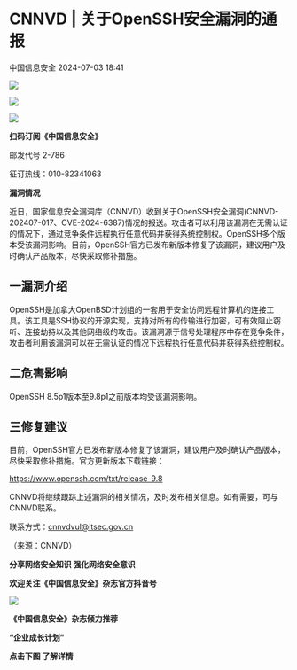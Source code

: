#  CNNVD | 关于OpenSSH安全漏洞的通报   
 中国信息安全   2024-07-03 18:41  
  
![](https://mmbiz.qpic.cn/sz_mmbiz_gif/1brjUjbpg5wCKFntVibTsmfnGHWYwhZnebWmPLEEJZ4ib8z7icPTKIFibd806bhekHLLe4ickOX6nssakpCuV25J05Q/640?wx_fmt=gif&from=appmsg "")  
  
![](https://mmbiz.qpic.cn/sz_mmbiz_png/1brjUjbpg5wCKFntVibTsmfnGHWYwhZneehCQbg0wz6hiboibYzVyAJ0QFh3eeVfUz52nzM18xict6UEZMXI1GyvrA/640?wx_fmt=png&from=appmsg "")  
  
![](https://mmbiz.qpic.cn/sz_mmbiz_gif/1brjUjbpg5wCKFntVibTsmfnGHWYwhZnebWmPLEEJZ4ib8z7icPTKIFibd806bhekHLLe4ickOX6nssakpCuV25J05Q/640?wx_fmt=gif&from=appmsg "")  
  
**扫码订阅《中国信息安全》**  
  
  
邮发代号 2-786  
  
征订热线：010-82341063  
  
  
  
  
  
**漏洞情况**  
  
近日，国家信息安全漏洞库（CNNVD）收到关于OpenSSH安全漏洞(CNNVD-202407-017、CVE-2024-6387)情况的报送。攻击者可以利用该漏洞在无需认证的情况下，通过竞争条件远程执行任意代码并获得系统控制权。OpenSSH多个版本受该漏洞影响。目前，OpenSSH官方已发布新版本修复了该漏洞，建议用户及时确认产品版本，尽快采取修补措施。  
  
## 一漏洞介绍  
  
  
OpenSSH是加拿大OpenBSD计划组的一套用于安全访问远程计算机的连接工具。该工具是SSH协议的开源实现，支持对所有的传输进行加密，可有效阻止窃听、连接劫持以及其他网络级的攻击。该漏洞源于信号处理程序中存在竞争条件，攻击者利用该漏洞可以在无需认证的情况下远程执行任意代码并获得系统控制权。  
  
## 二危害影响  
  
  
OpenSSH 8.5p1版本至9.8p1之前版本均受该漏洞影响。  
  
## 三修复建议  
  
  
目前，OpenSSH官方已发布新版本修复了该漏洞，建议用户及时确认产品版本，尽快采取修补措施。官方更新版本下载链接：  
  
https://www.openssh.com/txt/release-9.8  
  
CNNVD将继续跟踪上述漏洞的相关情况，及时发布相关信息。如有需要，可与CNNVD联系。  
  
联系方式：cnnvdvul@itsec.gov.cn  
  
（来源：CNNVD）  
  
  
  
**分享网络安全知识 强化网络安全意识**  
  
**欢迎关注《中国信息安全》杂志官方抖音号**  
  
![](https://mmbiz.qpic.cn/sz_mmbiz_jpg/1brjUjbpg5wCKFntVibTsmfnGHWYwhZneiclvh29F1PPTmUfne9vmz5XYDfgCGPlA1sBvOSSPSlsTgg3L7Vicicwrw/640?wx_fmt=jpeg&from=appmsg "")  
  
  
**《中国信息安全》杂志倾力推荐**  
  
**“企业成长计划”**  
  
  
**点击下图 了解详情**  
  
  
  
[](http://mp.weixin.qq.com/s?__biz=MzA5MzE5MDAzOA==&mid=2664162643&idx=1&sn=fcc4f3a6047a0c2f4e4cc0181243ee18&chksm=8b5ee7aabc296ebc7c8c9b145f16e6a5cf8316143db3edce69f2a312214d50a00f65d775198d&scene=21#wechat_redirect)  
  
  
